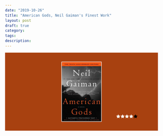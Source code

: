 ```yaml
---
date: "2019-10-26"
title: "American Gods, Neil Gaiman's Finest Work"
layout: post
draft: true
category:
tags:
description:
---
```


![](american-gods-header.png)
